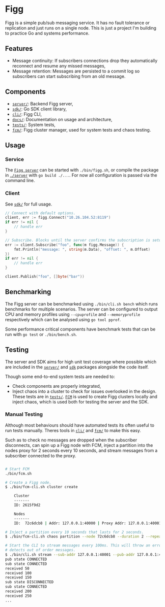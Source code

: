 # Figg
Figg is a simple pub/sub messaging service. It has no fault tolerance or
replication and just runs on a single node. This is just a project I'm building
to practice Go and systems performance.

## Features
* Message continuity: If subscribers connections drop they automatically
reconnect and resume any missed messages,
* Message retention: Messages are persisted to a commit log so subscribers
can start subscribing from an old message.

## Components
* [`server/`](./server): Backend Figg server,
* [`sdk/`](./sdk): Go SDK client library,
* [`cli/`](./cli): Figg CLI,
* [`docs/`](./docs): Documentation on usage and architecture,
* [`tests/`](./tests): System tests,
* [`fcm/`](./fcm): Figg cluster manager, used for system tests and chaos testing.

## Usage
### Service
The [`Figg server`](./server) can be started with `./bin/figg.sh`, or compile
the package in [`./server`](./server) with `go build ./...`. For now all
configuration is passed via the command line.

### Client
See [`sdk/`](./sdk) for full usage.

```go
// Connect with default options.
client, err := figg.Connect("10.26.104.52:8119")
if err != nil {
	// handle err
}

// Subscribe. Blocks until the server confirms the subscription is setup.
err := client.Subscribe("foo", func(m figg.Message)) {
	fmt.Println("message: ", string(m.Data), "offset: ", m.Offset)
})
if err != nil {
	// handle err
}

client.Publish("foo", []byte("bar"))
```

## Benchmarking
The Figg server can be benchmarked using `./bin/cli.sh bench` which runs
benchmarks for multiple scenarios. The server can be configured to output
CPU and memory profiles using `--cpuprofile` and `--memoryprofile` respectively
which can be analysed using `go tool pprof`.

Some performance critical components have benchmark tests that can be run with
`go test` or `./bin/bench.sh`.

## Testing
The server and SDK aims for high unit test coverage where possible which are
included in the [`server/`](./server) and [`sdk`](./sdk) packages alongside
the code itself.

Though some end-to-end system tests are needed to:
* Check components are properly integrated,
* Inject chaos into a cluster to check for issues overlooked in the design.
These tests are in [`tests/`](./tests). [`FCM`](./fcm) is used to create Figg
clusters locally and inject chaos, which is used both for testing the server
and the SDK.

### Manual Testing
Although most behaviours should have automated tests its often useful to run
tests manually. Theres tools in [`cli/`](./cli) and [`fcm/`](./fcm) to make
this easy.

Such as to check no messages are dropped when the subscriber disconnects, can
spin up a Figg node with FCM, inject a partition into the nodes proxy for
2 seconds every 10 seconds, and stream messages from a subscriber connected
to the proxy.
```bash

# Start FCM
./bin/fcm.sh

# Create a Figg node.
$ ./bin/fcm-cli.sh cluster create

    Cluster
    -------
    ID: 2615f9d2

    Nodes
    -------
    ID:  72c6dcb8 | Addr: 127.0.0.1:40000 | Proxy Addr: 127.0.0.1:40001

# Inject a partition every 10 seconds that lasts for 2 seconds.
$ ./bin/fcm-cli.sh chaos partition --node 72c6dcb8 --duration 2 --repeat 10

# Start the CLI to stream messages every 100ms. This will throw an error if it
# detects out of order messages.
$ ./bin/cli.sh stream --sub-addr 127.0.0.1:40001 --pub-addr 127.0.0.1:40000
pub state CONNECTED
sub state CONNECTED
received 50
received 100
received 150
sub state DISCONNECTED
sub state CONNECTED
received 200
received 250
...
```
